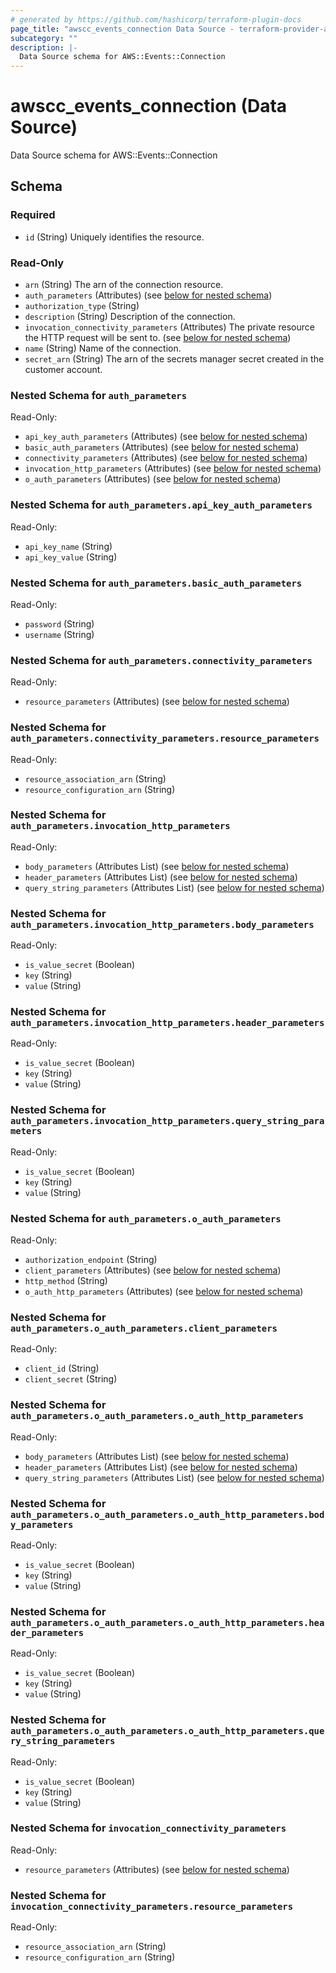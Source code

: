```yaml
---
# generated by https://github.com/hashicorp/terraform-plugin-docs
page_title: "awscc_events_connection Data Source - terraform-provider-awscc"
subcategory: ""
description: |-
  Data Source schema for AWS::Events::Connection
---
```


# awscc_events_connection (Data Source)

Data Source schema for AWS::Events::Connection



<!-- schema generated by tfplugindocs -->
## Schema

### Required

- `id` (String) Uniquely identifies the resource.

### Read-Only

- `arn` (String) The arn of the connection resource.
- `auth_parameters` (Attributes) (see [below for nested schema](#nestedatt--auth_parameters))
- `authorization_type` (String)
- `description` (String) Description of the connection.
- `invocation_connectivity_parameters` (Attributes) The private resource the HTTP request will be sent to. (see [below for nested schema](#nestedatt--invocation_connectivity_parameters))
- `name` (String) Name of the connection.
- `secret_arn` (String) The arn of the secrets manager secret created in the customer account.

<a id="nestedatt--auth_parameters"></a>
### Nested Schema for `auth_parameters`

Read-Only:

- `api_key_auth_parameters` (Attributes) (see [below for nested schema](#nestedatt--auth_parameters--api_key_auth_parameters))
- `basic_auth_parameters` (Attributes) (see [below for nested schema](#nestedatt--auth_parameters--basic_auth_parameters))
- `connectivity_parameters` (Attributes) (see [below for nested schema](#nestedatt--auth_parameters--connectivity_parameters))
- `invocation_http_parameters` (Attributes) (see [below for nested schema](#nestedatt--auth_parameters--invocation_http_parameters))
- `o_auth_parameters` (Attributes) (see [below for nested schema](#nestedatt--auth_parameters--o_auth_parameters))

<a id="nestedatt--auth_parameters--api_key_auth_parameters"></a>
### Nested Schema for `auth_parameters.api_key_auth_parameters`

Read-Only:

- `api_key_name` (String)
- `api_key_value` (String)


<a id="nestedatt--auth_parameters--basic_auth_parameters"></a>
### Nested Schema for `auth_parameters.basic_auth_parameters`

Read-Only:

- `password` (String)
- `username` (String)


<a id="nestedatt--auth_parameters--connectivity_parameters"></a>
### Nested Schema for `auth_parameters.connectivity_parameters`

Read-Only:

- `resource_parameters` (Attributes) (see [below for nested schema](#nestedatt--auth_parameters--connectivity_parameters--resource_parameters))

<a id="nestedatt--auth_parameters--connectivity_parameters--resource_parameters"></a>
### Nested Schema for `auth_parameters.connectivity_parameters.resource_parameters`

Read-Only:

- `resource_association_arn` (String)
- `resource_configuration_arn` (String)



<a id="nestedatt--auth_parameters--invocation_http_parameters"></a>
### Nested Schema for `auth_parameters.invocation_http_parameters`

Read-Only:

- `body_parameters` (Attributes List) (see [below for nested schema](#nestedatt--auth_parameters--invocation_http_parameters--body_parameters))
- `header_parameters` (Attributes List) (see [below for nested schema](#nestedatt--auth_parameters--invocation_http_parameters--header_parameters))
- `query_string_parameters` (Attributes List) (see [below for nested schema](#nestedatt--auth_parameters--invocation_http_parameters--query_string_parameters))

<a id="nestedatt--auth_parameters--invocation_http_parameters--body_parameters"></a>
### Nested Schema for `auth_parameters.invocation_http_parameters.body_parameters`

Read-Only:

- `is_value_secret` (Boolean)
- `key` (String)
- `value` (String)


<a id="nestedatt--auth_parameters--invocation_http_parameters--header_parameters"></a>
### Nested Schema for `auth_parameters.invocation_http_parameters.header_parameters`

Read-Only:

- `is_value_secret` (Boolean)
- `key` (String)
- `value` (String)


<a id="nestedatt--auth_parameters--invocation_http_parameters--query_string_parameters"></a>
### Nested Schema for `auth_parameters.invocation_http_parameters.query_string_parameters`

Read-Only:

- `is_value_secret` (Boolean)
- `key` (String)
- `value` (String)



<a id="nestedatt--auth_parameters--o_auth_parameters"></a>
### Nested Schema for `auth_parameters.o_auth_parameters`

Read-Only:

- `authorization_endpoint` (String)
- `client_parameters` (Attributes) (see [below for nested schema](#nestedatt--auth_parameters--o_auth_parameters--client_parameters))
- `http_method` (String)
- `o_auth_http_parameters` (Attributes) (see [below for nested schema](#nestedatt--auth_parameters--o_auth_parameters--o_auth_http_parameters))

<a id="nestedatt--auth_parameters--o_auth_parameters--client_parameters"></a>
### Nested Schema for `auth_parameters.o_auth_parameters.client_parameters`

Read-Only:

- `client_id` (String)
- `client_secret` (String)


<a id="nestedatt--auth_parameters--o_auth_parameters--o_auth_http_parameters"></a>
### Nested Schema for `auth_parameters.o_auth_parameters.o_auth_http_parameters`

Read-Only:

- `body_parameters` (Attributes List) (see [below for nested schema](#nestedatt--auth_parameters--o_auth_parameters--o_auth_http_parameters--body_parameters))
- `header_parameters` (Attributes List) (see [below for nested schema](#nestedatt--auth_parameters--o_auth_parameters--o_auth_http_parameters--header_parameters))
- `query_string_parameters` (Attributes List) (see [below for nested schema](#nestedatt--auth_parameters--o_auth_parameters--o_auth_http_parameters--query_string_parameters))

<a id="nestedatt--auth_parameters--o_auth_parameters--o_auth_http_parameters--body_parameters"></a>
### Nested Schema for `auth_parameters.o_auth_parameters.o_auth_http_parameters.body_parameters`

Read-Only:

- `is_value_secret` (Boolean)
- `key` (String)
- `value` (String)


<a id="nestedatt--auth_parameters--o_auth_parameters--o_auth_http_parameters--header_parameters"></a>
### Nested Schema for `auth_parameters.o_auth_parameters.o_auth_http_parameters.header_parameters`

Read-Only:

- `is_value_secret` (Boolean)
- `key` (String)
- `value` (String)


<a id="nestedatt--auth_parameters--o_auth_parameters--o_auth_http_parameters--query_string_parameters"></a>
### Nested Schema for `auth_parameters.o_auth_parameters.o_auth_http_parameters.query_string_parameters`

Read-Only:

- `is_value_secret` (Boolean)
- `key` (String)
- `value` (String)





<a id="nestedatt--invocation_connectivity_parameters"></a>
### Nested Schema for `invocation_connectivity_parameters`

Read-Only:

- `resource_parameters` (Attributes) (see [below for nested schema](#nestedatt--invocation_connectivity_parameters--resource_parameters))

<a id="nestedatt--invocation_connectivity_parameters--resource_parameters"></a>
### Nested Schema for `invocation_connectivity_parameters.resource_parameters`

Read-Only:

- `resource_association_arn` (String)
- `resource_configuration_arn` (String)
